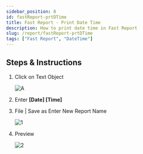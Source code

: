 ```yaml
---
sidebar_position: 8
id: fastReport-prtDTime
title: Fast Report - Print Date Time
description: How to print date time in Fast Report
slug: /report/fastReport-prtDTime
tags: ["Fast Report", "DateTime"]
---
```


## Steps & Instructions

1. Click on Text Object

    ![A](/img/report/fastReport-prtDTime/A.png)

2. Enter **[Date] [Time]**

3. File | Save as Enter New Report Name

    ![1](/img/report/fastReport-prtDTime/1.png)

4. Preview

    ![2](/img/report/fastReport-prtDTime/2.png)
